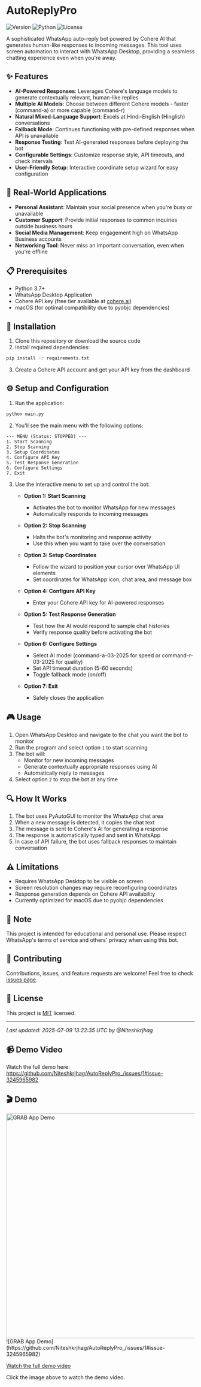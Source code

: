 # AutoReplyPro

![Version](https://img.shields.io/badge/version-1.0-blue)
![Python](https://img.shields.io/badge/python-3.7%2B-blue)
![License](https://img.shields.io/badge/license-MIT-green)

A sophisticated WhatsApp auto-reply bot powered by Cohere AI that generates human-like responses to incoming messages. This tool uses screen automation to interact with WhatsApp Desktop, providing a seamless chatting experience even when you're away.

## ✨ Features

- **AI-Powered Responses**: Leverages Cohere's language models to generate contextually relevant, human-like replies
- **Multiple AI Models**: Choose between different Cohere models - faster (command-a) or more capable (command-r)
- **Natural Mixed-Language Support**: Excels at Hindi-English (Hinglish) conversations
- **Fallback Mode**: Continues functioning with pre-defined responses when API is unavailable
- **Response Testing**: Test AI-generated responses before deploying the bot
- **Configurable Settings**: Customize response style, API timeouts, and check intervals
- **User-Friendly Setup**: Interactive coordinate setup wizard for easy configuration

## 🚀 Real-World Applications

- **Personal Assistant**: Maintain your social presence when you're busy or unavailable
- **Customer Support**: Provide initial responses to common inquiries outside business hours
- **Social Media Management**: Keep engagement high on WhatsApp Business accounts
- **Networking Tool**: Never miss an important conversation, even when you're offline

## 📋 Prerequisites

- Python 3.7+
- WhatsApp Desktop Application
- Cohere API key (free tier available at [cohere.ai](https://cohere.ai))
- macOS (for optimal compatibility due to pyobjc dependencies)

## 🔧 Installation

1. Clone this repository or download the source code
2. Install required dependencies:

```bash
pip install -r requirements.txt
```

3. Create a Cohere API account and get your API key from the dashboard

## ⚙️ Setup and Configuration

1. Run the application:

```bash
python main.py
```

2. You'll see the main menu with the following options:

```
--- MENU (Status: STOPPED) ---
1. Start Scanning
2. Stop Scanning
3. Setup Coordinates
4. Configure API Key
5. Test Response Generation
6. Configure Settings
7. Exit
```

3. Use the interactive menu to set up and control the bot:

   - **Option 1: Start Scanning**
     - Activates the bot to monitor WhatsApp for new messages
     - Automatically responds to incoming messages

   - **Option 2: Stop Scanning**
     - Halts the bot's monitoring and response activity
     - Use this when you want to take over the conversation

   - **Option 3: Setup Coordinates**
     - Follow the wizard to position your cursor over WhatsApp UI elements
     - Set coordinates for WhatsApp icon, chat area, and message box

   - **Option 4: Configure API Key**
     - Enter your Cohere API key for AI-powered responses

   - **Option 5: Test Response Generation**
     - Test how the AI would respond to sample chat histories
     - Verify response quality before activating the bot

   - **Option 6: Configure Settings**
     - Select AI model (command-a-03-2025 for speed or command-r-03-2025 for quality)
     - Set API timeout duration (5-60 seconds)
     - Toggle fallback mode (on/off)

   - **Option 7: Exit**
     - Safely closes the application

## 🎮 Usage

1. Open WhatsApp Desktop and navigate to the chat you want the bot to monitor
2. Run the program and select option `1` to start scanning
3. The bot will:
   - Monitor for new incoming messages
   - Generate contextually appropriate responses using AI
   - Automatically reply to messages
4. Select option `2` to stop the bot at any time

## 🔍 How It Works

1. The bot uses PyAutoGUI to monitor the WhatsApp chat area
2. When a new message is detected, it copies the chat text
3. The message is sent to Cohere's AI for generating a response
4. The response is automatically typed and sent in WhatsApp
5. In case of API failure, the bot uses fallback responses to maintain conversation

## ⚠️ Limitations

- Requires WhatsApp Desktop to be visible on screen
- Screen resolution changes may require reconfiguring coordinates
- Response generation depends on Cohere API availability
- Currently optimized for macOS due to pyobjc dependencies

## 📝 Note

This project is intended for educational and personal use. Please respect WhatsApp's terms of service and others' privacy when using this bot.

## 🤝 Contributing

Contributions, issues, and feature requests are welcome! Feel free to check [issues page](https://github.com/niteshkrjhag/autoreplypro/issues).

## 📄 License

This project is [MIT](LICENSE) licensed.

---
*Last updated: 2025-07-09 13:22:35 UTC by @Niteshkrjhag*

## 📹 Demo Video

Watch the full demo here:
https://github.com/Niteshkrjhag/AutoReplyPro_/issues/1#issue-3245965982
## 🎬 Demo

<a href="https://github.com/Niteshkrjhag/AutoReplyPro_/issues/1#issue-3245965982" target="_blank">
  <img src="https://github.com/Niteshkrjhag/AutoReplyPro_/issues/1#issue-3245965982" alt="GRAB App Demo" width="600"/>
</a>
![GRAB App Demo](https://github.com/Niteshkrjhag/AutoReplyPro_/issues/1#issue-3245965982)

[Watch the full demo video](https://github.com/Niteshkrjhag/AutoReplyPro_/issues/1#issue-3245965982)

Click the image above to watch the demo video.
